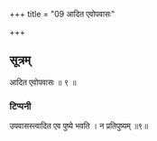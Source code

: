 +++
title = "09 आदित एवोपवासः"

+++
## सूत्रम्
आदित एवोपवासः ॥ ९ ॥  
### टिप्पनी
उपवासस्त्वादित एव पुष्ये भवति । न प्रतिपुष्यम् ॥९॥  
